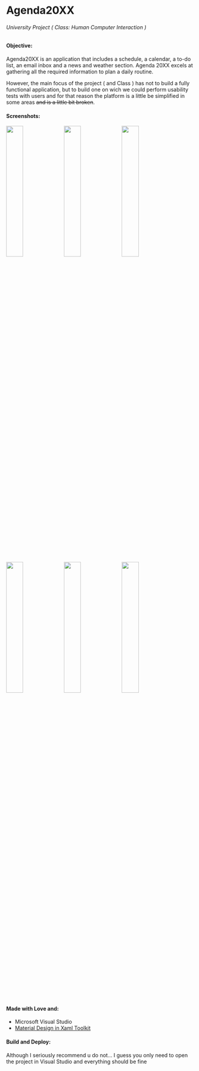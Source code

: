 # Agenda20XX

###### University Project ( Class: Human Computer Interaction )

#### Objective:

Agenda20XX is an application that includes a schedule, a calendar, a to-do list, an email inbox and a news and weather section.
Agenda 20XX excels at gathering all the required information to plan a daily routine.                                       

However, the main focus of the project ( and Class ) has not to build a fully functional application, but to build one on wich we could perform usability tests with users and for that reason the platform is a little be simplified in some areas ~~and is a little bit broken~~.        
                                                                  
#### Screenshots:

<img src="https://user-images.githubusercontent.com/9322214/28440866-10546d28-6da0-11e7-95ac-0825085417df.png" width="30%"></img> <img src="https://user-images.githubusercontent.com/9322214/28440870-1418a3b6-6da0-11e7-800f-2b22efe0cc85.png" width="30%"></img> <img src="https://user-images.githubusercontent.com/9322214/28440873-15bbbc6c-6da0-11e7-9577-fb3b5b275008.png" width="30%"></img> <img src="https://user-images.githubusercontent.com/9322214/28440893-27019640-6da0-11e7-83ef-25410f3336f0.png" width="30%"></img> <img src="https://user-images.githubusercontent.com/9322214/28440889-246b6e88-6da0-11e7-8375-f555526b3554.png" width="30%"></img> <img src="https://user-images.githubusercontent.com/9322214/28440900-28acb786-6da0-11e7-8384-e889d116b519.png" width="30%"></img>

#### Made with Love and:

- Microsoft Visual Studio
- [Material Design in Xaml Toolkit](https://github.com/ButchersBoy/MaterialDesignInXamlToolkit)

#### Build and Deploy:

Although I seriously recommend u do not... I guess you only need to open the project in Visual Studio and everything should be fine
